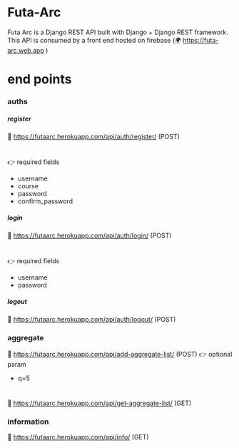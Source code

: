 # Futa-Arc
Futa Arc is a Django REST API built with Django + Django REST framework. This API is consumed by a front end hosted on firebase (🌍 https://futa-arc.web.app )

# end points
### auths
##### register
🚩 https://futaarc.herokuapp.com/api/auth/register/ (POST)
#
👉 required fields
* username
* course
* password
* confirm_password
##### login
🚩 https://futaarc.herokuapp.com/api/auth/login/ (POST)
#
👉 required fields
* username
* password
##### logout
🚩 https://futaarc.herokuapp.com/api/auth/logout/ (POST)

### aggregate
🚩 https://futaarc.herokuapp.com/api/add-aggregate-list/ (POST)
👉 optional param
* q=5
#
🚩 https://futaarc.herokuapp.com/api/get-aggregate-list/ (GET)

### information
🚩 https://futaarc.herokuapp.com/api/info/ (GET)
